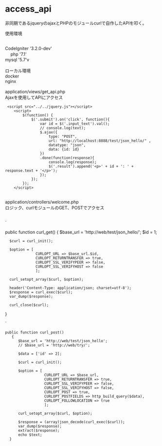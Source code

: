 # access_api

非同期であるjqueryのajaxとPHPのモジュールcurlで自作したAPIを叩く。

使用環境<br><br>

CodeIgniter '3.2.0-dev'<br>　
php '7.1'<br>
mysql '5.7'v
<br><br>
ローカル環境<br>
docker<br> nginx<br>
<br>
application/views/get_api.php<br>
Ajaxを使用してAPIにアクセス<br>

```
 <script src="../../jquery.js"></script>
    <script>
        $(function() {
            $('.submit').on('click', function(){
                var id = $('.input_text').val();
                // console.log(text);
                $.ajax({
                    type: "POST",
                    url: "http://localhost:8888/test/json_hello/" ,
                    datatype: "json",
                    data: {id: id}
                })
                .done(function(response){
                    console.log(response);
                    $('.result').append('<p>' + id + ': ' + response.text + '</p>');
                });
            });
        });
    </script>
```
<br>
application/controllers/welcome.php<br>
ロジック、curlモジュールのGET、POSTでアクセス<br>
<br>

`

public function curl_get()
{
      $base_url = 'http://web/test/json_hello/';
      $id = 1;

      $curl = curl_init();

      $option = [
                  CURLOPT_URL => $base_url.$id,
                  CURLOPT_RETURNTRANSFER => true,
                  CURLOPT_SSL_VERIFYPEER => false,
                  CURLOPT_SSL_VERIFYHOST => false
                  ];

      curl_setopt_array($curl, $option);

      header('Content-Type: application/json; charset=utf-8');
      $response = curl_exec($curl);
      var_dump($response);

      curl_close($curl);
}

`


```
public function curl_post()
   {
      $base_url = 'http://web/test/json_hello';
      // $base_url = 'http://web/try/';

      $data = ['id' => 2];

      $curl = curl_init();

      $option = [
                  CURLOPT_URL => $base_url,
                  CURLOPT_RETURNTRANSFER => true,
                  CURLOPT_SSL_VERIFYPEER => false,
                  CURLOPT_SSL_VERIFYHOST => false,
                  CURLOPT_POST => true,
                  CURLOPT_POSTFIELDS => http_build_query($data),
                  CURLOPT_FOLLOWLOCATION => true
                  ];

      curl_setopt_array($curl, $option);

      $response = (array)json_decode(curl_exec($curl));
      var_dump($response);
      extract($response);
      echo $text;
  }
    
```
